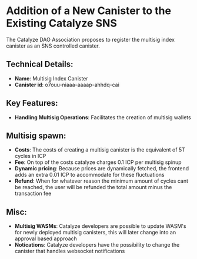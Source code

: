 # Addition of a New Canister to the Existing Catalyze SNS

The Catalyze DAO Association proposes to register the multisig index canister as an SNS controlled canister.

## Technical Details:

- **Name**: Multisig Index Canister
- **Canister id**: o7ouu-niaaa-aaaap-ahhdq-cai

## Key Features:

- **Handling Multisig Operations**: Facilitates the creation of multisig wallets

## Multisig spawn:

- **Costs**: The costs of creating a multisig canister is the equivalent of 5T cycles in ICP
- **Fee**: On top of the costs catalyze charges 0.1 ICP per multisig spinup
- **Dynamic pricing**: Because prices are dynamically fetched, the frontend adds an extra 0.01 ICP to accommodate for these fluctuations
- **Refund**: When for whatever reason the minimum amount of cycles cant be reached, the user will be refunded the total amount minus the transaction fee

## Misc:

- **Multisig WASMs**: Catalyze developers are possible to update WASM's for newly deployed multisig canisters, this will later change into an approval based approach
- **Notications**: Catalyze developers have the possibility to change the canister that handles websocket notifications
